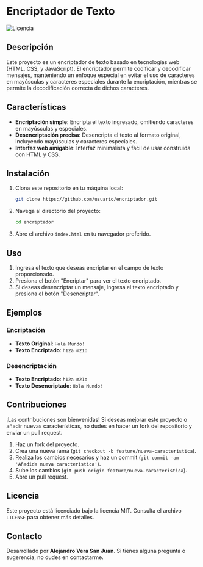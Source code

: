 # Encriptador de Texto

![Licencia](https://img.shields.io/badge/Licencia-MIT-green.svg)

## Descripción

Este proyecto es un encriptador de texto basado en tecnologías web (HTML, CSS, y JavaScript). El encriptador permite codificar y decodificar mensajes, manteniendo un enfoque especial en evitar el uso de caracteres en mayúsculas y caracteres especiales durante la encriptación, mientras se permite la decodificación correcta de dichos caracteres.

## Características

- **Encriptación simple**: Encripta el texto ingresado, omitiendo caracteres en mayúsculas y especiales.
- **Desencriptación precisa**: Desencripta el texto al formato original, incluyendo mayúsculas y caracteres especiales.
- **Interfaz web amigable**: Interfaz minimalista y fácil de usar construida con HTML y CSS.

## Instalación

1. Clona este repositorio en tu máquina local:
    ```bash
    git clone https://github.com/usuario/encriptador.git
    ```
2. Navega al directorio del proyecto:
    ```bash
    cd encriptador
    ```
3. Abre el archivo `index.html` en tu navegador preferido.

## Uso

1. Ingresa el texto que deseas encriptar en el campo de texto proporcionado.
2. Presiona el botón "Encriptar" para ver el texto encriptado.
3. Si deseas desencriptar un mensaje, ingresa el texto encriptado y presiona el botón "Desencriptar".

## Ejemplos

### Encriptación
- **Texto Original**: `Hola Mundo!`
- **Texto Encriptado**: `h12a m21o`

### Desencriptación
- **Texto Encriptado**: `h12a m21o`
- **Texto Desencriptado**: `Hola Mundo!`

## Contribuciones

¡Las contribuciones son bienvenidas! Si deseas mejorar este proyecto o añadir nuevas características, no dudes en hacer un fork del repositorio y enviar un pull request.

1. Haz un fork del proyecto.
2. Crea una nueva rama (`git checkout -b feature/nueva-caracteristica`).
3. Realiza los cambios necesarios y haz un commit (`git commit -am 'Añadida nueva característica'`).
4. Sube los cambios (`git push origin feature/nueva-caracteristica`).
5. Abre un pull request.

## Licencia

Este proyecto está licenciado bajo la licencia MIT. Consulta el archivo `LICENSE` para obtener más detalles.

## Contacto

Desarrollado por **Alejandro Vera San Juan**. Si tienes alguna pregunta o sugerencia, no dudes en contactarme.
